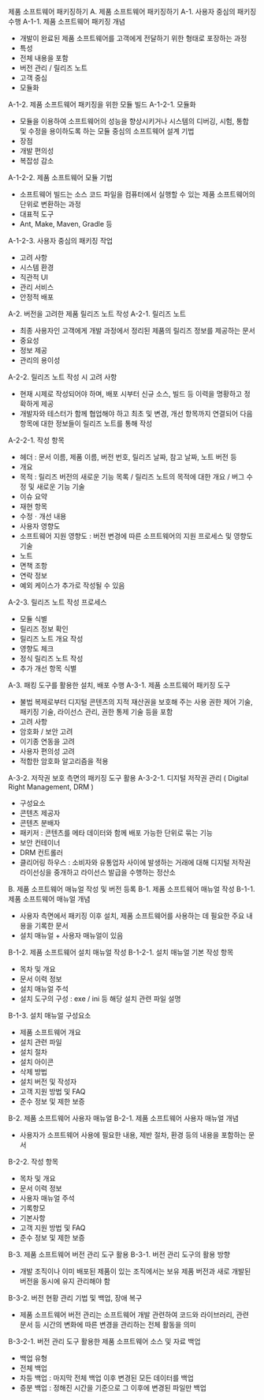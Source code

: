 제품 소프트웨어 패키징하기
A. 제품 소프트웨어 패키징하기
A-1. 사용자 중심의 패키징 수행
A-1-1. 제품 소프트웨어 패키징 개념
 - 개발이 완료된 제품 소프트웨어를 고객에게 전달하기 위한 형태로 포장하는 과정
 - 특성
 - 전체 내용을 포함
 - 버전 관리 / 릴리즈 노트
 - 고객 중심
 - 모듈화

A-1-2. 제품 소프트웨어 패키징을 위한 모듈 빌드
A-1-2-1. 모듈화
 - 모듈을 이용하여 소프트웨어의 성능을 향상시키거나 시스템의 디버깅, 시험, 통합 및 수정을 용이하도록 하는 모듈 중심의 소프트웨어 설계 기법
 - 장점
 - 개발 편의성
 - 복잡성 감소

A-1-2-2. 제품 소프트웨어 모듈 기법
 - 소프트웨어 빌드는 소스 코드 파일을 컴퓨터에서 실행할 수 있는 제품 소프트웨어의 단위로 변환하는 과정
 - 대표적 도구
 - Ant, Make, Maven, Gradle 등

A-1-2-3. 사용자 중심의 패키징 작업
 - 고려 사항
 - 시스템 환경
 - 직관적 UI
 - 관리 서비스
 - 안정적 배포

A-2. 버전을 고려한 제품 릴리즈 노트 작성
A-2-1. 릴리즈 노트
 - 최종 사용자인 고객에게 개발 과정에서 정리된 제품의 릴리즈 정보를 제공하는 문서
 - 중요성
 - 정보 제공
 - 관리의 용이성

A-2-2. 릴리즈 노트 작성 시 고려 사항
 - 현재 시제로 작성되어야 하며, 배포 시부터 신규 소스, 빌드 등 이력을 명황하고 정확하게 제공
 - 개발자와 테스터가 함께 협업해야 하고 최초 및 변경, 개선 항목까지 연결되어 다음 항목에 대한 정보들이 릴리즈 노트를 통해 작성

A-2-2-1. 작성 항목
 - 헤더 : 문서 이름, 제품 이름, 버전 번호, 릴리즈 날짜, 참고 날짜, 노트 버전 등
 - 개요
 - 목적 : 릴리즈 버전의 새로운 기능 목록 / 릴리즈 노트의 목적에 대한 개요 / 버그 수정 및 새로운 기능 기술
 - 이슈 요약
 - 재현 항목
 - 수정ㆍ개선 내용
 - 사용자 영향도
 - 소프트웨어 지원 영향도 : 버전 변경에 따른 소프트웨어의 지원 프로세스 및 영향도 기술
 - 노트
 - 면책 조항
 - 연락 정보
 - 예외 케이스가 추가로 작성될 수 있음

A-2-3. 릴리즈 노트 작성 프로세스
 - 모듈 식별
 - 릴리즈 정보 확인
 - 릴리즈 노트 개요 작성
 - 영향도 체크
 - 정식 릴리즈 노트 작성
 - 추가 개선 항목 식별

A-3. 패킹 도구를 활용한 설치, 배포 수행
A-3-1. 제품 소프트웨어 패키징 도구
 - 불법 복제로부터 디지털 콘텐츠의 지적 재산권을 보호해 주는 사용 권한 제어 기술, 패키징 기술, 라이선스 관리, 권한 통제 기술 등을 포함
 - 고려 사항
 - 암호화 / 보안 고려
 - 이기종 연동을 고려
 - 사용자 편의성 고려
 - 적합한 암호화 알고리즘을 적용

A-3-2. 저작권 보호 측면의 패키징 도구 활용
A-3-2-1. 디지털 저작권 관리 ( Digital Right Management, DRM )
 - 구성요소
 - 콘텐츠 제공자
 - 콘텐츠 분배자 
 - 패키저 : 콘텐츠를 메타 데이터와 함께 배포 가능한 단위로 묶는 기능
 - 보안 컨테이너
 - DRM 컨트롤러
 - 클리어링 하우스 : 소비자와 유통업자 사이에 발생하는 거래에 대해 디지털 저작권 라이선싱을 중개하고 라이선스 발급을 수행하는 정산소

B. 제품 소프트웨어 매뉴얼 작성 및 버전 등록
B-1. 제품 소프트웨어 매뉴얼 작성
B-1-1. 제품 소프트웨어 매뉴얼 개념
 - 사용자 측면에서 패키징 이후 설치, 제품 소프트웨어를 사용하는 데 필요한 주요 내용을 기록한 문서
 - 설치 매뉴얼 + 사용자 매뉴얼이 있음

B-1-2. 제품 소프트웨어 설치 매뉴얼 작성
B-1-2-1. 설치 매뉴얼 기본 작성 항목
 - 목차 및 개요
 - 문서 이력 정보
 - 설치 매뉴얼 주석
 - 설치 도구의 구성 : exe / ini 등 해당 설치 관련 파일 설명

B-1-3. 설치 매뉴얼 구성요소
 - 제품 소프트웨어 개요
 - 설치 관련 파일
 - 설치 절차
 - 설치 아이콘
 - 삭제 방법
 - 설치 버전 및 작성자
 - 고객 지원 방법 및 FAQ
 - 준수 정보 및 제한 보증

B-2. 제품 소프트웨어 사용자 매뉴얼
B-2-1. 제품 소프트웨어 사용자 매뉴얼 개념
 - 사용자가 소프트웨어 사용에 필요한 내용, 제반 절차, 환경 등의 내용을 포함하는 문서

B-2-2. 작성 항목
 - 목차 및 개요
 - 문서 이력 정보
 - 사용자 매뉴얼 주석
 - 기록항모
 - 기본사항
 - 고객 지원 방법 및 FAQ
 - 준수 정보 및 제한 보증
 
B-3. 제품 소프트웨어 버전 관리 도구 활용
B-3-1. 버전 관리 도구의 활용 방향
 - 개발 조직이나 이미 배포된 제품이 있는 조직에서는 보유 제품 버전과 새로 개발된 버전을 동시에 유지 관리해야 함

B-3-2. 버전 현황 관리 기법 및 백업, 장애 복구
 - 제품 소프트웨어 버전 관리는 소프트웨어 개발 관련하여 코드와 라이브러리, 관련 문서 등 시간의 변화에 따른 변경을 관리하는 전체 활동을 의미

B-3-2-1. 버전 관리 도구 활용한 제품 소프트웨어 소스 및 자료 백업
 - 백업 유형
 - 전체 백업
 - 차등 백업 : 마지막 전체 백업 이후 변경된 모든 데이터를 백업
 - 증분 백업 : 정해진 시간을 기준으로 그 이후에 변경된 파일만 백업